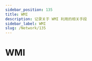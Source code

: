 ```yaml
---
sidebar_position: 135
title: WMI
description: 记录关于 WMI 利用的相关手段
sidebar_label: WMI
slug: /Network/135
---
```

# WMI
